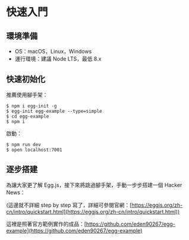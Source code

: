 # 快速入門

## 環境準備

- OS：macOS，Linux，Windows
- 運行環境：建議 Node LTS，最低 8.x

## 快速初始化

推薦使用腳手架：

```shell
$ npm i egg-init -g
$ egg-init egg-example --type=simple
$ cd egg-example
$ npm i
```

啟動：

```shell
$ npm run dev
$ open localhost:7001
```

## 逐步搭建

為讓大家更了解 Egg.js，接下來將跳過腳手架，手動一步步搭建一個 Hacker News：

(這邊就不詳細 step by step 寫了，詳細可參閱官網：[https://eggjs.org/zh-cn/intro/quickstart.html](https://eggjs.org/zh-cn/intro/quickstart.html))

這裡是照著官方範例實作的成品：[https://github.com/eden90267/egg-example](https://github.com/eden90267/egg-example)